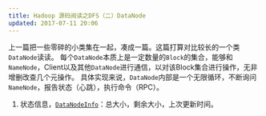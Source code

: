 ```yaml
---
title: Hadoop 源码阅读之DFS（二）DataNode
updated: 2017-07-11 20:06
---
```


上一篇把一些零碎的小类集在一起，凑成一篇。这篇打算对比较长的一个类`DataNode`读读。
每个`DataNode`本质上是一定数量的`Block`的集合，能够和`NameNode`，Client以及其他`DataNode`进行通信，以对该Block集合进行操作，无非增删改查几个元操作。
具体实现来说，`DataNode`内部是一个无限循环，不断询问`NameNode`，报告状态（心跳），执行命令（RPC）。
1. 状态信息，[`DataNodeInfo`](/hadoop-source-DFS#datanode-info/)：总大小，剩余大小，上次更新时间。





